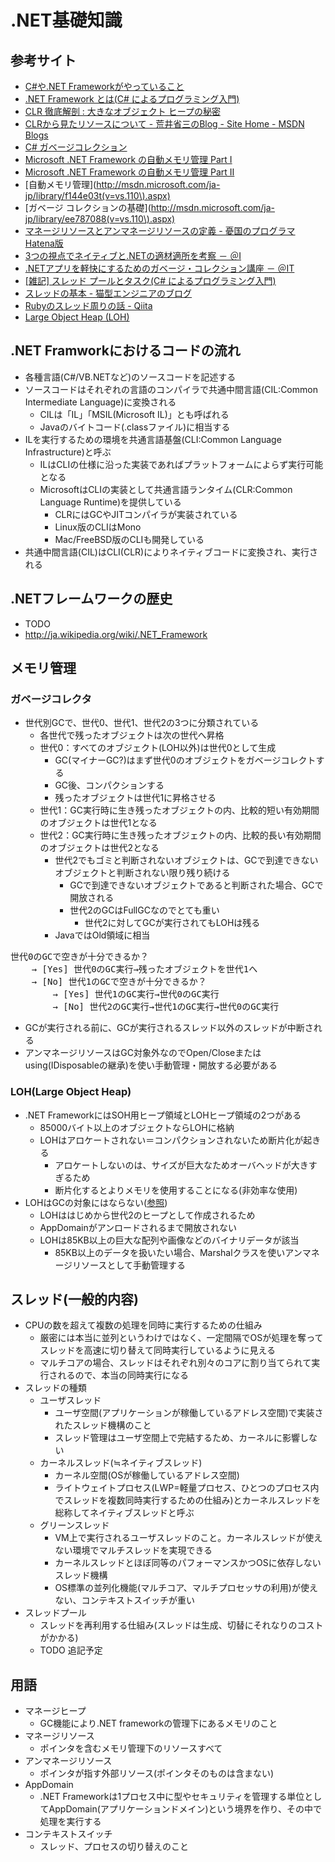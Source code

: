 # .NET基礎知識

## 参考サイト
* [C#や.NET Frameworkがやっていること](http://www.slideshare.net/ufcpp/cnet-framework)
* [.NET Framework とは(C# によるプログラミング入門)](http://ufcpp.net/study/csharp/ab_dotnet.html)
* [CLR 徹底解剖 : 大きなオブジェクト ヒープの秘密](http://msdn.microsoft.com/ja-jp/magazine/cc534993.aspx)
* [CLRから見たリソースについて - 荒井省三のBlog - Site Home - MSDN Blogs](http://blogs.msdn.com/b/shozoa/archive/2010/09/08/about-resources-on-clr.aspx)
* [C# ガベージコレクション](http://uchukamen.com/Programming/GC/#.NET_Framework_のメモリ管理の内部動作)
* [Microsoft .NET Framework の自動メモリ管理 Part Ⅰ](http://msdn.microsoft.com/ja-jp/library/bb985010.aspx)
* [Microsoft .NET Framework の自動メモリ管理 Part Ⅱ](http://msdn.microsoft.com/ja-jp/library/dd297765.aspx)
* [自動メモリ管理](http://msdn.microsoft.com/ja-jp/library/f144e03t(v=vs.110\).aspx)
* [ガベージ コレクションの基礎](http://msdn.microsoft.com/ja-jp/library/ee787088(v=vs.110\).aspx)
* [マネージリソースとアンマネージリソースの定義 - 憂国のプログラマ Hatena版](http://d.hatena.ne.jp/hilapon/20100904/1283570083)
* [3つの視点でネイティブと.NETの適材適所を考察 － ＠I](http://www.atmarkit.co.jp/fdotnet/chushin/greatblogentry_11/greatblogentry_11_01.html)
* [.NETアプリを軽快にするためのガベージ・コレクション講座 － ＠IT](http://www.atmarkit.co.jp/fdotnet/directxworld/directxworld06/directxworld06_01.html)
* [\[雑記\] スレッド プールとタスク(C# によるプログラミング入門)](http://ufcpp.net/study/csharp/misc_task.html)
* [スレッドの基本 - 猫型エンジニアのブログ](http://alexei-karamazov.hatenablog.com/entry/2014/04/20/105644)
* [Rubyのスレッド周りの話 - Qiita](http://qiita.com/motsat/items/8c9b6bc56152444f50a0)
* [Large Object Heap (LOH)](http://article.higlabo.com/ja/large_object_heap.html)

## .NET Framworkにおけるコードの流れ
* 各種言語(C#/VB.NETなど)のソースコードを記述する
* ソースコードはそれぞれの言語のコンパイラで共通中間言語(CIL:Common Intermediate Language)に変換される
    * CILは「IL」「MSIL(Microsoft IL)」とも呼ばれる
    * Javaのバイトコード(.classファイル)に相当する
* ILを実行するための環境を共通言語基盤(CLI:Common Language Infrastructure)と呼ぶ
    * ILはCLIの仕様に沿った実装であればプラットフォームによらず実行可能となる
    * MicrosoftはCLIの実装として共通言語ランタイム(CLR:Common Language Runtime)を提供している
        * CLRにはGCやJITコンパイラが実装されている
        * Linux版のCLIはMono
        * Mac/FreeBSD版のCLIも開発している
* 共通中間言語(CIL)はCLI(CLR)によりネイティブコードに変換され、実行される

## .NETフレームワークの歴史
* TODO
* http://ja.wikipedia.org/wiki/.NET_Framework

## メモリ管理

### ガベージコレクタ
* 世代別GCで、世代0、世代1、世代2の3つに分類されている
    * 各世代で残ったオブジェクトは次の世代へ昇格
    * 世代0：すべてのオブジェクト(LOH以外)は世代0として生成
        * GC(マイナーGC?)はまず世代0のオブジェクトをガベージコレクトする
        * GC後、コンパクションする
        * 残ったオブジェクトは世代1に昇格させる
    * 世代1：GC実行時に生き残ったオブジェクトの内、比較的短い有効期間のオブジェクトは世代1となる
    * 世代2：GC実行時に生き残ったオブジェクトの内、比較的長い有効期間のオブジェクトは世代2となる
        * 世代2でもゴミと判断されないオブジェクトは、GCで到達できないオブジェクトと判断されない限り残り続ける
            * GCで到達できないオブジェクトであると判断された場合、GCで開放される
            * 世代2のGCはFullGCなのでとても重い
                * 世代2に対してGCが実行されてもLOHは残る
        * JavaではOld領域に相当
<pre>
世代0のGCで空きが十分できるか？
    → [Yes] 世代0のGC実行→残ったオブジェクトを世代1へ
    → [No] 世代1のGCで空きが十分できるか？
        → [Yes] 世代1のGC実行→世代0のGC実行
        → [No] 世代2のGC実行→世代1のGC実行→世代0のGC実行
</pre>
* GCが実行される前に、GCが実行されるスレッド以外のスレッドが中断される
* アンマネージリソースはGC対象外なのでOpen/Closeまたはusing(IDisposableの継承)を使い手動管理・開放する必要がある

### LOH(Large Object Heap)
* .NET FrameworkにはSOH用ヒープ領域とLOHヒープ領域の2つがある
    * 85000バイト以上のオブジェクトならLOHに格納
    * LOHはアロケートされない＝コンパクションされないため断片化が起きる
        * アロケートしないのは、サイズが巨大なためオーバヘッドが大きすぎるため
        * 断片化するとよりメモリを使用することになる(非効率な使用)
* LOHはGCの対象にはならない([参照](http://d.hatena.ne.jp/hilapon/20100904#c))
    * LOHははじめから世代2のヒープとして作成されるため
    * AppDomainがアンロードされるまで開放されない
    * LOHは85KB以上の巨大な配列や画像などのバイナリデータが該当
        * 85KB以上のデータを扱いたい場合、Marshalクラスを使いアンマネージリソースとして手動管理する

## スレッド(一般的内容)
* CPUの数を超えて複数の処理を同時に実行するための仕組み
    * 厳密には本当に並列というわけではなく、一定間隔でOSが処理を奪ってスレッドを高速に切り替えて同時実行しているように見える
    * マルチコアの場合、スレッドはそれぞれ別々のコアに割り当てられて実行されるので、本当の同時実行になる
* スレッドの種類
    * ユーザスレッド
        * ユーザ空間(アプリケーションが稼働しているアドレス空間)で実装されたスレッド機構のこと
        * スレッド管理はユーザ空間上で完結するため、カーネルに影響しない
    * カーネルスレッド(≒ネイティブスレッド)
        * カーネル空間(OSが稼働しているアドレス空間)
        * ライトウェイトプロセス(LWP=軽量プロセス、ひとつのプロセス内でスレッドを複数同時実行するための仕組み)とカーネルスレッドを総称してネイティブスレッドと呼ぶ
    * グリーンスレッド
        * VM上で実行されるユーザスレッドのこと。カーネルスレッドが使えない環境でマルチスレッドを実現できる
        * カーネルスレッドとほぼ同等のパフォーマンスかつOSに依存しないスレッド機構
        * OS標準の並列化機能(マルチコア、マルチプロセッサの利用)が使えない、コンテキストスイッチが重い
* スレッドプール
    * スレッドを再利用する仕組み(スレッドは生成、切替にそれなりのコストがかかる)
    * TODO 追記予定

## 用語
* マネージヒープ
    * GC機能により.NET frameworkの管理下にあるメモリのこと
* マネージリソース
    * ポインタを含むメモリ管理下のリソースすべて
* アンマネージリソース
    * ポインタが指す外部リソース(ポインタそのものは含まない)
* AppDomain
    * .NET Frameworkは1プロセス中に型やセキュリティを管理する単位としてAppDomain(アプリケーションドメイン)という境界を作り、その中で処理を実行する
* コンテキストスイッチ
    * スレッド、プロセスの切り替えのこと

